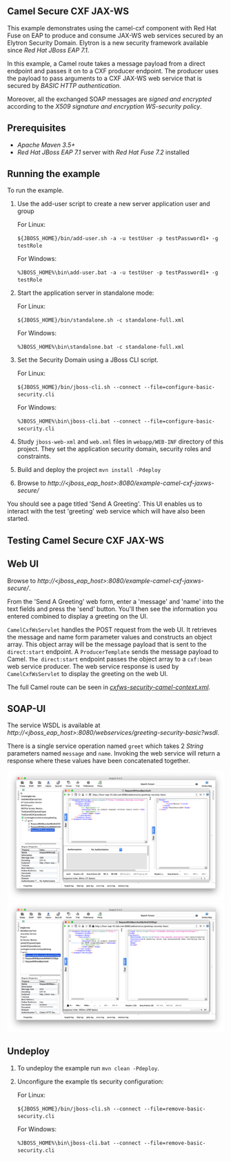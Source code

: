 Camel Secure CXF JAX-WS
------------------------

This example demonstrates using the camel-cxf component with Red Hat Fuse on EAP to produce and consume JAX-WS web
services secured by an Elytron Security Domain. Elytron is a new security framework available since _Red Hat JBoss EAP 7.1_.

In this example, a Camel route takes a message payload from a direct endpoint and passes it on to a CXF producer
endpoint. The producer uses the payload to pass arguments to a CXF JAX-WS web service that is secured by _BASIC HTTP
authentication_.

Moreover, all the exchanged SOAP messages are *signed and encrypted* according to the _X509 signature and encryption
WS-security policy_.

Prerequisites
-------------

* _Apache Maven 3.5+_
* _Red Hat JBoss EAP 7.1_ server with _Red Hat Fuse 7.2_ installed

Running the example
-------------------

To run the example.

1. Use the add-user script to create a new server application user and group

    For Linux:

    `${JBOSS_HOME}/bin/add-user.sh -a -u testUser -p testPassword1+ -g testRole`

    For Windows:

   `%JBOSS_HOME%\bin\add-user.bat -a -u testUser -p testPassword1+ -g testRole`

2. Start the application server in standalone mode:

    For Linux:

    `${JBOSS_HOME}/bin/standalone.sh -c standalone-full.xml`

    For Windows:

    `%JBOSS_HOME%\bin\standalone.bat -c standalone-full.xml`

3. Set the Security Domain using a JBoss CLI script.

    For Linux:

    `${JBOSS_HOME}/bin/jboss-cli.sh --connect --file=configure-basic-security.cli`

    For Windows:

    `%JBOSS_HOME%\bin\jboss-cli.bat --connect --file=configure-basic-security.cli`

4. Study `jboss-web-xml` and `web.xml` files in `webapp/WEB-INF` directory of this project. They
set the application security domain, security roles and constraints.

5. Build and deploy the project `mvn install -Pdeploy`

6. Browse to _http://*<jboss\_eap\_host>*:8080/example-camel-cxf-jaxws-secure/_

You should see a page titled 'Send A Greeting'. This UI enables us to interact with the test 'greeting' web service which will have also been started.

Testing Camel Secure CXF JAX-WS
-------------------------------

Web UI
------

Browse to _http://*<jboss\_eap\_host>*:8080/example-camel-cxf-jaxws-secure/_.

From the 'Send A Greeting' web form, enter a 'message' and 'name' into the text fields and press the 'send' button. You'll then see the information you entered combined to display a greeting on the UI.

`CamelCxfWsServlet` handles the POST request from the web UI. It retrieves the message and name form parameter values and constructs an object array. This object array will be the message payload that is sent to the `direct:start` endpoint. A `ProducerTemplate` sends the message payload to Camel. `The direct:start` endpoint passes the object array to a `cxf:bean` web service producer. The web service response is used by `CamelCxfWsServlet` to display the greeting on the web UI.

The full Camel route can be seen in [_*cxfws-security-camel-context.xml*_](src/main/webapp/WEB-INF/cxfws-security-camel-context.xml).

SOAP-UI
-------

The service WSDL is available at _http://*<jboss\_eap\_host>*:8080/webservices/greeting-security-basic?wsdl_.

There is a single service operation named `greet` which takes 2 _String_ parameters named `message` and `name`. Invoking the web service will return a response where these values have been concatenated together.

![Rejected request without basic auth](../images/soapUIwithoutBasicAuth_KO.png)
![Rejected request with basic auth but no X509 signature/encryption](../images/soapUIwithBasicAuthAndNoX509Sign_KO.png)


## Undeploy

1. To undeploy the example run `mvn clean -Pdeploy`.

2. Unconfigure the example tls security configuration:

    For Linux:

    `${JBOSS_HOME}/bin/jboss-cli.sh --connect --file=remove-basic-security.cli`

    For Windows:

    `%JBOSS_HOME%\bin\jboss-cli.bat --connect --file=remove-basic-security.cli`
